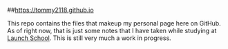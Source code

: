 ##https://tommy2118.github.io

This repo contains the files that makeup my personal page here on GitHub.  As of right now, that is just some notes that I have taken while studying at [Launch School](http://launchschool.com).  This is still very much a work in progress.
